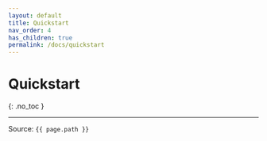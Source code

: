 ```yaml
---
layout: default
title: Quickstart
nav_order: 4
has_children: true
permalink: /docs/quickstart
---
```


# Quickstart
{: .no_toc }

---

Source: `{{ page.path }}`
